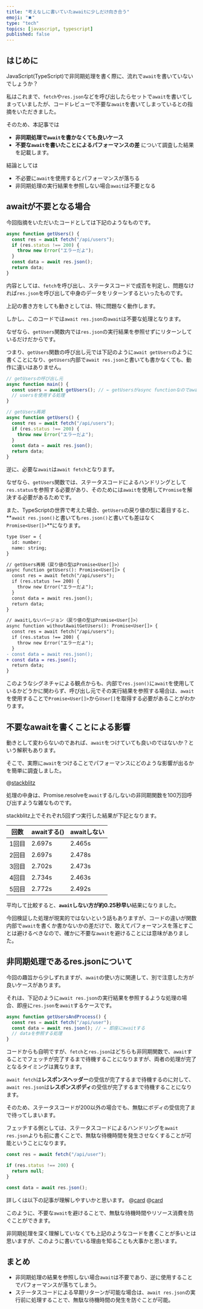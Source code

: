 ```yaml
---
title: "考えなしに書いていたawaitに少しだけ向き合う"
emoji: "⏹️"
type: "tech"
topics: [javascript, typescript]
published: false
---
```


## はじめに
JavaScript(TypeScript)で非同期処理を書く際に、流れで`await`を書いていないでしょうか？

私はこれまで、`fetch`や`res.json`などを呼び出したらセットで`await`を書いてしまっていましたが、コードレビューで不要な`await`を書いてしまっているとの指摘をいただきました。

そのため、本記事では
- **非同期処理で`await`を書かなくても良いケース**
- **不要な`await`を書いたことによるパフォーマンスの差**
について調査した結果を記載します。

結論としては
- 不必要に`await`を使用するとパフォーマンスが落ちる
- 非同期処理の実行結果を参照しない場合`await`は不要となる

## awaitが不要となる場合

今回指摘をいただいたコードとしては下記のようなものです。

```js
async function getUsers() {
  const res = await fetch("/api/users");
  if (res.status !== 200) {
    throw new Error("エラーだよ");
  }
  const data = await res.json();
  return data;
}
```

内容としては、`fetch`を呼び出し、ステータスコードで成否を判定し、問題なければ`res.json`を呼び出して中身のデータをリターンするといったものです。

上記の書き方をしても動きとしては、特に問題なく動作します。

しかし、このコードでは`await res.json`の`await`は不要な処理となります。

なぜなら、`getUsers`関数内では`res.json`の実行結果を参照せずにリターンしているだけだからです。

つまり、`getUsers`関数の呼び出し元では下記のように`await getUsers`のように書くことになり、`getUsers`内部で`await res.json`と書いても書かなくても、動作に違いはありません。

```js
// getUsersの呼び出し元
async function main() {
  const users = await getUsers(); // ← getUsersがasync functionなのでawaitする必要がある
  // usersを使用する処理
}

// getUsers再掲
async function getUsers() {
  const res = await fetch("/api/users");
  if (res.status !== 200) {
    throw new Error("エラーだよ");
  }
  const data = await res.json();
  return data;
}
```

逆に、必要な`await`は`await fetch`となります。

なぜなら、`getUsers`関数では、ステータスコードによるハンドリングとして`res.status`を参照する必要があり、そのためには`await`を使用して`Promise`を解決する必要があるためです。

また、TypeScriptの世界で考えた場合、`getUsers`の戻り値の型に着目すると、**`await res.json()`と書いても`res.json()`と書いても差はなく`Promise<User[]>`**になります。

```diff ts
type User = {
  id: number;
  name: string;
}

// getUsers再掲（戻り値の型はPromise<User[]>）
async function getUsers(): Promise<User[]> {
  const res = await fetch("/api/users");
  if (res.status !== 200) {
    throw new Error("エラーだよ");
  }
  const data = await res.json();
  return data;
}

// awaitしないバージョン（戻り値の型はPromise<User[]>）
async function withoutAwaitGetUsers(): Promise<User[]> {
  const res = await fetch("/api/users");
  if (res.status !== 200) {
    throw new Error("エラーだよ");
  }
- const data = await res.json();
+ const data = res.json();
  return data;
}
```

このようなシグネチャによる観点からも、内部で`res.json()`に`await`を使用しているかどうかに関わらず、呼び出し元でその実行結果を参照する場合は、`await`を使用することで`Promise<User[]>`から`User[]`を取得する必要があることがわかります。

## 不要なawaitを書くことによる影響

動きとして変わらないのであれば、`await`をつけていても良いのではないか？という解釈もあります。

そこで、実際に`await`をつけることでパフォーマンスにどのような影響が出るかを簡単に調査しました。

@[stackblitz](https://stackblitz.com/edit/await-vs-without-await-z6fwvoev?embed=1&file=readme.md&view=editor)

処理の中身は、Promise.resolveを`await`する/しないの非同期関数を100万回呼び出すような雑なものです。

stackblitz上でそれぞれ5回ずつ実行した結果が下記となります。

| 回数 | awaitする() | awaitしない |
| ---- | ---- | ---- |
| 1回目 | 2.697s | 2.465s |
| 2回目 | 2.697s | 2.478s |
| 3回目 | 2.702s | 2.473s |
| 4回目 | 2.734s | 2.463s |
| 5回目 | 2.772s | 2.492s |

平均して比較すると、**`await`しない方が約0.25秒早い**結果になりました。

今回検証した処理が現実的ではないという話もありますが、コードの違いが関数内部で`await`を書くか書かないかの差だけで、敢えてパフォーマンスを落とすことは避けるべきなので、確かに不要な`await`を避けることには意味がありました。

## 非同期処理であるres.jsonについて

今回の趣旨から少しずれますが、`await`の使い方に関連して、別で注意した方が良いケースがあります。

それは、下記のように`await res.json`の実行結果を参照するような処理の場合、即座に`res.json`を`await`するケースです。

```js
async function getUsersAndProcess() {
  const res = await fetch("/api/user");
  const data = await res.json(); // ← 即座にawaitする
  // dataを参照する処理
}
```

コードからも自明ですが、`fetch`と`res.json`はどちらも非同期関数で、`await`することでフェッチが完了するまで待機することになりますが、両者の処理が完了となるタイミングは異なります。

`await fetch`は**レスポンスヘッダー**の受信が完了するまで待機するのに対して、`await res.json`は**レスポンスボディ**の受信が完了するまで待機することになります。

そのため、ステータスコードが200以外の場合でも、無駄にボディの受信完了まで待ってしまいます。

フェッチする側としては、ステータスコードによるハンドリングを`await res.json`よりも前に書くことで、無駄な待機時間を発生させなくすることが可能ということになります。

```js
const res = await fetch("/api/user");

if (res.status !== 200) {
  return null;
}

const data = await res.json();
```

詳しくは以下の記事が理解しやすいかと思います。
@[card](https://zenn.dev/ryomaejii/articles/a55f428609ffc5)
@[card](https://qiita.com/ssc-ksaitou/items/5989f754fde0a6a0740c)

このように、不要な`await`を避けることで、無駄な待機時間やリソース消費を防ぐことができます。

非同期処理を深く理解していなくても上記のようなコードを書くことが多いとは思いますが、このように書いている理由を知ることも大事かと思います。

## まとめ

- 非同期処理の結果を参照しない場合`await`は不要であり、逆に使用することでパフォーマンスが落ちてしまう。
- ステータスコードによる早期リターンが可能な場合は、`await res.json`の実行前に処理することで、無駄な待機時間の発生を防ぐことが可能。
